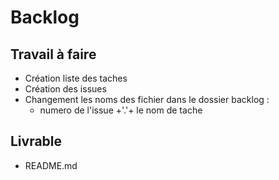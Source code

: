 # Backlog

## Travail à faire

- Création liste des taches
- Création des issues
- Changement les noms des fichier dans le dossier backlog :
    - numero de l'issue +'.'+ le nom de tache


## Livrable 

- README.md
